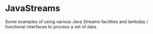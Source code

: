 # JavaStreams
Some examples of using various Java Streams facilities and lambdas / functional interfaces to process a set of data.
